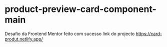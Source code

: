 # product-preview-card-component-main
Desafio da Frontend Mentor feito com sucesso
link do projecto
https://card-produt.netlify.app/
